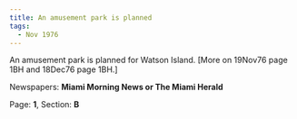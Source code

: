 ```yaml
---  
title: An amusement park is planned  
tags:  
  - Nov 1976  
---  
```

  
An amusement park is planned for Watson Island. [More on 19Nov76 page 1BH and 18Dec76 page 1BH.]  
  
Newspapers: **Miami Morning News or The Miami Herald**  
  
Page: **1**, Section: **B** 
